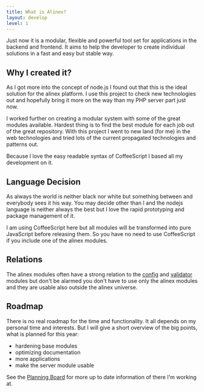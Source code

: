 ```yaml
---
title: What is Alinex?
layout: develop
level: 1
---
```


Just now it is a modular, flexible and powerful tool set for applications in the
backend and frontend. It aims to help the developer to create individual solutions
in a fast and easy but stable way.


Why I created it?
-------------------------------------------------

As I got more into the concept of node.js I found out that this is the ideal
solution for the alinex platform. I use this project to check new technologies
out and hopefully bring it more on the way than my PHP server part just now.

I worked further on creating a modular system with some of the great modules
available. Hardest thing is to find the best module for each job out of the
great repository.
With this project I went to new land (for me) in the web technologies and tried
lots of the current propagated technologies and patterns out.

Because I love the easy readable syntax of CoffeeScript I based all my development
on it.


Language Decision
-------------------------------------------------
As always the world is neither black nor white but something between and everybody
sees it his way. You may decide other than I and the nodejs language is neither
always the best but I love the rapid prototyping and package management of it.

I am using CoffeeScript here but all modules will be transformed into pure
JavaScript before releasing them. So you have no need to use CoffeeScript if you
include one of the alinex modules.


Relations
-------------------------------------------------
The alinex modules often have a strong relation to the
[config](http://alinex.github.io/node-config) and
[validator](http://alinex.github.io/node-validator) modules but don't be alarmed
you don't have to use only the alinex modules and they are usable also outside
the alinex universe.


Roadmap
-------------------------------------------------
There is no real roadmap for the time and functionality. It all depends on my
personal time and interests. But I will give a short overview of the big
points, what is planned for this year:

- hardening base modules
- optimizing documentation
- more applications
- make the server module usable

See the [Planning Board](https://trello.com/b/lOY5hCx7/node-js) for more up to
date information of there I'm working at.
